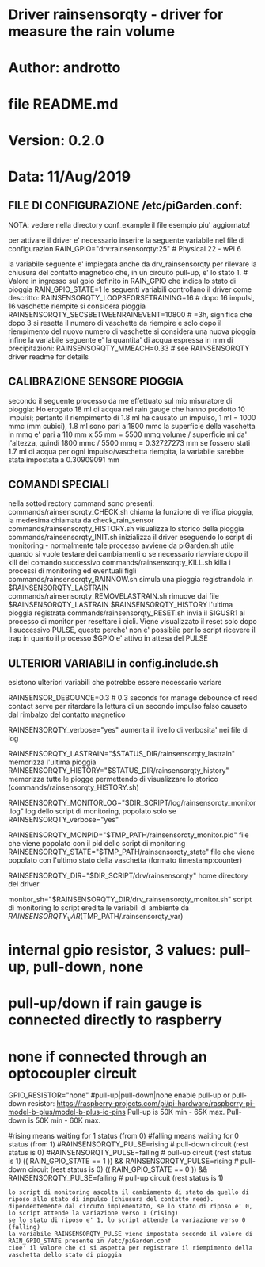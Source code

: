 #
# Driver rainsensorqty - driver for measure the rain volume
# Author: androtto
# file README.md
# Version: 0.2.0
# Data: 11/Aug/2019


FILE DI CONFIGURAZIONE /etc/piGarden.conf:
-----------------------------------------
NOTA: vedere nella directory conf_example il file esempio piu' aggiornato!

per attivare il driver e' necessario inserire la seguente variabile nel file di configurazion
	RAIN_GPIO="drv:rainsensorqty:25"        # Physical 22 - wPi 6

la variabile seguente e' impiegata anche da drv_rainsensorqty per rilevare la chiusura del contatto magnetico che, in un circuito pull-up, e' lo stato 1.
	# Valore in ingresso sul gpio definito in RAIN_GPIO che indica lo stato di pioggia
	RAIN_GPIO_STATE=1
le seguenti variabili controllano il driver come descritto:
	RAINSENSORQTY_LOOPSFORSETRAINING=16 # dopo 16 impulsi, 16 vaschette riempite si considera pioggia
	RAINSENSORQTY_SECSBETWEENRAINEVENT=10800 # =3h, significa che dopo 3 si resetta il numero di vaschette da riempire e solo dopo il riempimento del nuovo numero di vaschette si considera una nuova pioggia
infine la variabile seguente e' la quantita' di acqua espressa in mm di precipitazioni:
	RAINSENSORQTY_MMEACH=0.33 # see RAINSENSORQTY driver readme for details

CALIBRAZIONE SENSORE PIOGGIA
----------------------------
secondo il seguente processo da me effettuato sul mio misuratore di pioggia:
Ho erogato 18 ml di acqua nel rain gauge che hanno prodotto 10 impulsi; pertanto il riempimento di 1.8 ml ha causato un impulso, 1 ml = 1000 mmc (mm cubici),
1.8 ml sono pari a 1800 mmc
la superficie della vaschetta in mmq e' pari a 110 mm x 55 mm = 5500 mmq
volume / superficie mi da' l'altezza, quindi 1800 mmc / 5500 mmq = 0.32727273 mm
se fossero stati 1.7 ml di acqua per ogni impulso/vaschetta riempita, la variabile sarebbe stata impostata a 0.30909091 mm

COMANDI SPECIALI
----------------
nella sottodirectory command sono presenti:
commands/rainsensorqty_CHECK.sh
	chiama la funzione di verifica pioggia, la medesima chiamata da check_rain_sensor
commands/rainsensorqty_HISTORY.sh
	visualizza lo storico della pioggia
commands/rainsensorqty_INIT.sh
	inizializza il driver eseguendo lo script di monitoring - normalmente tale processo avviene da piGarden.sh
	utile quando si vuole testare dei cambiamenti o se necessario riavviare dopo il kill del comando successivo
commands/rainsensorqty_KILL.sh
	killa i processi di monitoring ed eventuali figli
commands/rainsensorqty_RAINNOW.sh
	simula una pioggia registrandola in $RAINSENSORQTY_LASTRAIN
commands/rainsensorqty_REMOVELASTRAIN.sh
	rimuove dai file $RAINSENSORQTY_LASTRAIN $RAINSENSORQTY_HISTORY l'ultima pioggia registrata
commands/rainsensorqty_RESET.sh
	invia il SIGUSR1 al processo di monitor per resettare i cicli. Viene visualizzato il reset solo dopo il successivo PULSE, questo perche' non e' possibile per lo script ricevere il trap in quanto il processo $GPIO e' attivo in attesa del PULSE


ULTERIORI VARIABILI in config.include.sh
----------------------------------------
esistono ulteriori variabili che potrebbe essere necessario variare

RAINSENSOR_DEBOUNCE=0.3 # 0.3 seconds for manage debounce of reed contact
	serve per ritardare la lettura di un secondo impulso falso causato dal rimbalzo del contatto magnetico

RAINSENSORQTY_verbose="yes"
	aumenta il livello di verbosita' nei file di log
	
RAINSENSORQTY_LASTRAIN="$STATUS_DIR/rainsensorqty_lastrain"
	memorizza l'ultima pioggia
RAINSENSORQTY_HISTORY="$STATUS_DIR/rainsensorqty_history"
	memorizza tutte le piogge permettendo di visualizzare lo storico (commands/rainsensorqty_HISTORY.sh)

RAINSENSORQTY_MONITORLOG="$DIR_SCRIPT/log/rainsensorqty_monitor.log"
	log dello script di monitoring, popolato solo se RAINSENSORQTY_verbose="yes"

RAINSENSORQTY_MONPID="$TMP_PATH/rainsensorqty_monitor.pid"
	file che viene popolato con il pid dello script di monitoring
RAINSENSORQTY_STATE="$TMP_PATH/rainsensorqty_state"
	file che viene popolato con l'ultimo stato della vaschetta (formato timestamp:counter)

RAINSENSORQTY_DIR="$DIR_SCRIPT/drv/rainsensorqty"
	home directory del driver

monitor_sh="$RAINSENSORQTY_DIR/drv_rainsensorqty_monitor.sh"
	script di monitoring
	lo script eredita le variabili di ambiente da $RAINSENSORQTY_VAR ($TMP_PATH/.rainsensorqty_var)

# internal gpio resistor, 3 values: pull-up, pull-down, none
# pull-up/down if rain gauge is connected directly to raspberry
# none if connected through an optocoupler circuit
GPIO_RESISTOR="none" #pull-up|pull-down|none
	enable pull-up or pull-down resistor: https://raspberry-projects.com/pi/pi-hardware/raspberry-pi-model-b-plus/model-b-plus-io-pins
	Pull-up is 50K min - 65K max.
	Pull-down is 50K min - 60K max. 

#rising means waiting for 1 status (from 0)
#falling means waiting for 0 status (from 1)
#RAINSENSORQTY_PULSE=rising  # pull-down circuit (rest status is 0)
#RAINSENSORQTY_PULSE=falling # pull-up circuit   (rest status is 1)
(( RAIN_GPIO_STATE == 1 )) && RAINSENSORQTY_PULSE=rising  # pull-down circuit (rest status is 0)
(( RAIN_GPIO_STATE == 0 )) && RAINSENSORQTY_PULSE=falling # pull-up circuit   (rest status is 1)

	lo script di monitoring ascolta il cambiamento di stato da quello di riposo allo stato di impulso (chiusura del contatto reed).
	dipendentemente dal circuto implementato, se lo stato di riposo e' 0, lo script attende la variazione verso 1 (rising)
	se lo stato di riposo e' 1, lo script attende la variazione verso 0 (falling)
	la variabile RAINSENSORQTY_PULSE viene impostata secondo il valore di RAIN_GPIO_STATE presente in /etc/piGarden.conf
	cioe' il valore che ci si aspetta per registrare il riempimento della vaschetta dello stato di pioggia



